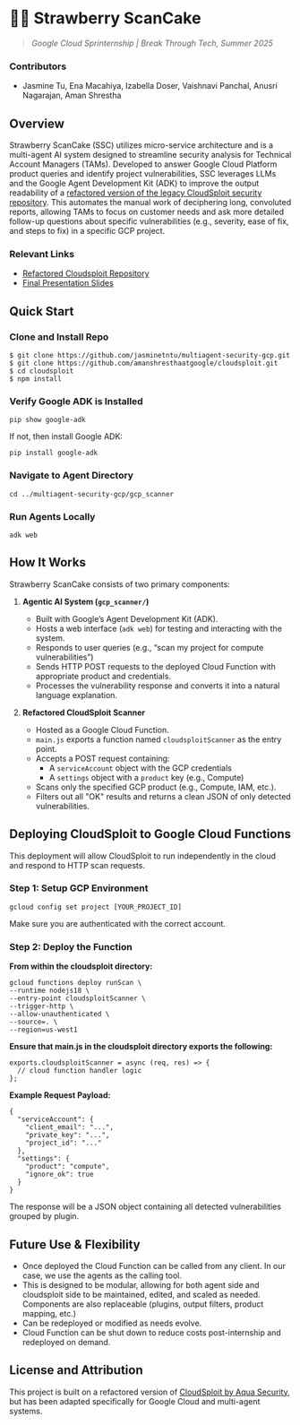 # 🍓🥞 **Strawberry ScanCake**
>*Google Cloud Sprinternship | Break Through Tech, Summer 2025*

### Contributors
- Jasmine Tu, Ena Macahiya, Izabella Doser, Vaishnavi Panchal, Anusri Nagarajan, Aman Shrestha

## Overview
Strawberry ScanCake (SSC) utilizes micro-service architecture and is a multi-agent AI system designed to streamline security analysis for Technical Account Managers (TAMs). Developed to answer Google Cloud Platform product queries and identify project vulnerabilities, SSC leverages LLMs and the Google Agent Development Kit (ADK) to improve the output readability of a [refactored version of the legacy CloudSploit security repository](https://github.com/amanshresthaatgoogle/cloudsploit). This automates the manual work of deciphering long, convoluted reports, allowing TAMs to focus on customer needs and ask more detailed follow-up questions about specific vulnerabilities (e.g., severity, ease of fix, and steps to fix) in a specific GCP project.

### Relevant Links
- [Refactored Cloudsploit Repository](https://github.com/amanshresthaatgoogle/cloudsploit)
- [Final Presentation Slides](https://docs.google.com/presentation/d/136oYaZ4lGX4DScbNB0T87cwMVy0qAMPrafPfqPJz57M/edit?usp=sharing)

## Quick Start

### Clone and Install Repo
```
$ git clone https://github.com/jasminetntu/multiagent-security-gcp.git
$ git clone https://github.com/amanshresthaatgoogle/cloudsploit.git
$ cd cloudsploit
$ npm install
```
### Verify Google ADK is Installed
```
pip show google-adk
```
If not, then install Google ADK:
```
pip install google-adk
```
### Navigate to Agent Directory
```
cd ../multiagent-security-gcp/gcp_scanner
```
### Run Agents Locally
```
adk web
```
## How It Works
Strawberry ScanCake consists of two primary components:
1. **Agentic AI System (`gcp_scanner/`)**
   - Built with Google’s Agent Development Kit (ADK).
   - Hosts a web interface (`adk web`) for testing and interacting with the system.
   - Responds to user queries (e.g., “scan my project for compute vulnerabilities”)
   - Sends HTTP POST requests to the deployed Cloud Function with appropriate product and credentials.
   - Processes the vulnerability response and converts it into a natural language explanation.

2. **Refactored CloudSploit Scanner**
   - Hosted as a Google Cloud Function.
   - `main.js` exports a function named `cloudsploitScanner` as the entry point.
   - Accepts a POST request containing:
     - A `serviceAccount` object with the GCP credentials
     - A `settings` object with a `product` key (e.g., Compute)
   - Scans only the specified GCP product (e.g., Compute, IAM, etc.).
   - Filters out all "OK" results and returns a clean JSON of only detected vulnerabilities.

## Deploying CloudSploit to Google Cloud Functions
This deployment will allow CloudSploit to run independently in the cloud and respond to HTTP scan requests.
### Step 1: Setup GCP Environment
```
gcloud config set project [YOUR_PROJECT_ID]
```
Make sure you are authenticated with the correct account.
### Step 2: Deploy the Function
**From within the cloudsploit directory:**
```
gcloud functions deploy runScan \
--runtime nodejs18 \
--entry-point cloudsploitScanner \
--trigger-http \
--allow-unauthenticated \
--source=. \
--region=us-west1
```
**Ensure that main.js in the cloudsploit directory exports the following:**
```
exports.cloudsploitScanner = async (req, res) => {
  // cloud function handler logic
};
```
**Example Request Payload:**
```
{
  "serviceAccount": {
    "client_email": "...",
    "private_key": "...",
    "project_id": "..."
  },
  "settings": {
    "product": "compute",
    "ignore_ok": true
  }
}
```
The response will be a JSON object containing all detected vulnerabilities grouped by plugin.

## Future Use & Flexibility
- Once deployed the Cloud Function can be called from any client. In our case, we use the agents as the calling tool.
- This is designed to be modular, allowing for both agent side and cloudsploit side to be maintained, edited, and scaled as needed. Components are also replaceable (plugins, output filters, product mapping, etc.)
- Can be redeployed or modified as needs evolve.
- Cloud Function can be shut down to reduce costs post-internship and redeployed on demand.

## License and Attribution
This project is built on a refactored version of [CloudSploit by Aqua Security](https://github.com/aquasecurity/cloudsploit), but has been adapted specifically for Google Cloud and multi-agent systems.
